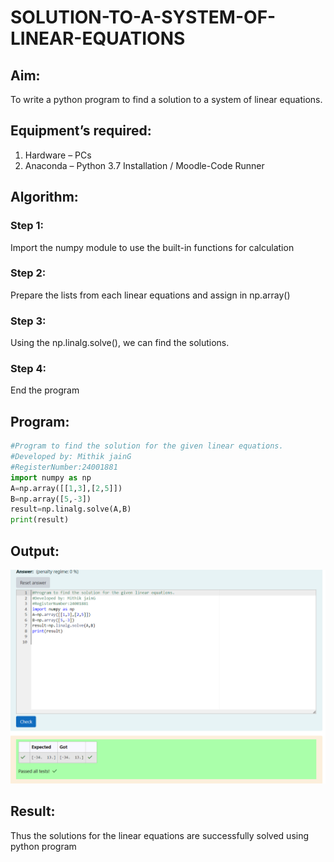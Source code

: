 # SOLUTION-TO-A-SYSTEM-OF-LINEAR-EQUATIONS
## Aim:  
To write a python program to find a solution to a system of linear equations.
## Equipment’s required:
1. 	Hardware – PCs
2. 	Anaconda – Python 3.7 Installation / Moodle-Code Runner
## Algorithm:
### Step 1: 
Import the numpy module to use the built-in functions for calculation
### Step 2: 
Prepare the lists from each linear equations and assign in np.array()
### Step 3: 
Using the np.linalg.solve(), we can find the solutions.
### Step 4: 
End the program
## Program:

```Python
#Program to find the solution for the given linear equations.
#Developed by: Mithik jainG
#RegisterNumber:24001881
import numpy as np
A=np.array([[1,3],[2,5]])
B=np.array([5,-3])
result=np.linalg.solve(A,B)
print(result)

```
## Output:
![alt text](<Screenshot 2024-10-19 131719.png>)
## Result: 
Thus the solutions for the linear equations are successfully solved using python program

